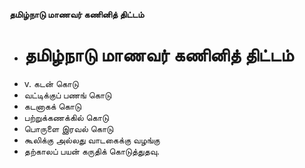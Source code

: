 **தமிழ்நாடு மாணவர் கணினித் திட்டம்**
- # தமிழ்நாடு மாணவர் கணினித் திட்டம்
- v. கடன் கொடு
- வட்டிக்குப் பணங் கொடு
- கடனாகக் கொடு
- பற்றுக்கணக்கில் கொடு
- பொருளை இரவல் கொடு
- கூலிக்கு அல்லது வாடகைக்கு வழங்கு
- தற்காலப் பயன் கருதிக் கொடுத்துதவு.

